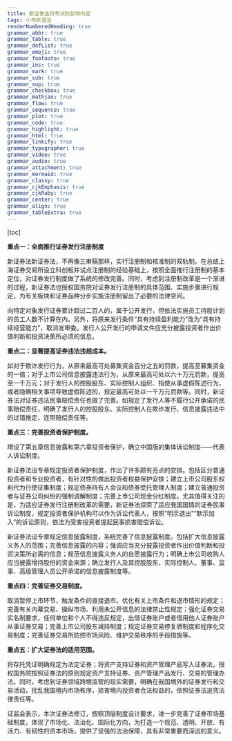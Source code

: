 ```yaml
---
title: 新证券法对考试的影响内容
tags: 小书匠语法
renderNumberedHeading: true
grammar_abbr: true
grammar_table: true
grammar_defList: true
grammar_emoji: true
grammar_footnote: true
grammar_ins: true
grammar_mark: true
grammar_sub: true
grammar_sup: true
grammar_checkbox: true
grammar_mathjax: true
grammar_flow: true
grammar_sequence: true
grammar_plot: true
grammar_code: true
grammar_highlight: true
grammar_html: true
grammar_linkify: true
grammar_typographer: true
grammar_video: true
grammar_audio: true
grammar_attachment: true
grammar_mermaid: true
grammar_classy: true
grammar_cjkEmphasis: true
grammar_cjkRuby: true
grammar_center: true
grammar_align: true
grammar_tableExtra: true
---
```


[toc]

**重点一：全面推行证券发行注册制度**

新证券法新证券法，不再像三审稿那样，实行注册制和核准制的双轨制。在总结上海证券交易所设立科创板并试点注册制的经验基础上，按照全面推行注册制的基本定位，对证券发行制度做了系统的修改完善。同时，考虑到注册制改革是一个渐进的过程，新证券法也授权国务院对证券发行注册制的具体范围、实施步骤进行规定，为有关板块和证券品种分步实施注册制留出了必要的法律空间。

向特定对象发行证券累计超过二百人的，属于公开发行，但依法实施员工持股计划的员工人数不计算在内。另外，将原来发行条件“具有持续盈利能力”改为“具有持续经营能力”，取消发审委。发行人公开发行的申请文件应充分披露投资者作出价值判断和投资决策所必须的信息。

**重点二：显著提高证券违法违规成本。**

如对于欺诈发行行为，从原来最高可处募集资金百分之五的罚款，提高至募集资金的一倍；对于上市公司信息披露违法行为，从原来最高可处以六十万元罚款，提高至一千万元；对于发行人的控股股东、实际控制人组织、指使从事虚假陈述行为，或者隐瞒相关事项导致虚假陈述的，规定最高可处以一千万元罚款等。同时，新证券法对证券违法民事赔偿责任也做了完善。如规定了发行人等不履行公开承诺的民事赔偿责任，明确了发行人的控股股东、实际控制人在欺诈发行、信息披露违法中的过错推定、连带赔偿责任等。

**重点三：完善投资者保护制度。**

增设了第五章信息披露和第六章投资者保护，确立中国版的集体诉讼制度——代表人诉讼制度。

新证券法设专章规定投资者保护制度，作出了许多颇有亮点的安排。包括区分普通投资者和专业投资者，有针对性的做出投资者权益保护安排；建立上市公司股东权利代为行使征集制度；规定债券持有人会议和债券受托管理人制度；建立普通投资者与证券公司纠纷的强制调解制度；完善上市公司现金分红制度。尤其值得关注的是，为适应证券发行注册制改革的需要，新证券法探索了适应我国国情的证券民事诉讼制度，规定投资者保护机构可以作为诉讼代表人，按照“明示退出”“默示加入”的诉讼原则，依法为受害投资者提起民事损害赔偿诉讼。

新证券法设专章规定信息披露制度，系统完善了信息披露制度。包括扩大信息披露义务人的范围；完善信息披露的内容；强调应当充分披露投资者作出价值判断和投资决策所必需的信息；规范信息披露义务人的自愿披露行为；明确上市公司收购人应当披露增持股份的资金来源；确立发行人及其控股股东、实际控制人、董事、监事、高级管理人员公开承诺的信息披露制度等。

**重点四：完善证券交易制度。**

取消暂停上市环节，触发条件的直接退市。优化有关上市条件和退市情形的规定；完善有关内幕交易、操纵市场、利用未公开信息的法律禁止性规定；强化证券交易实名制要求，任何单位和个人不得违反规定，出借证券账户或者借用他人证券账户从事证券交易；完善上市公司股东减持制度；规定证券交易停复牌制度和程序化交易制度；完善证券交易所防控市场风险、维护交易秩序的手段措施等。

**重点五：扩大证券法的适用范围。**

将存托凭证明确规定为法定证券；将资产支持证券和资产管理产品写入证券法，授权国务院按照证券法的原则规定资产支持证券、资产管理产品发行、交易的管理办法。同时，考虑到证券领域跨境监管的现实需要，明确在我国境外的证券发行和交易活动，扰乱我国境内市场秩序，损害境内投资者合法权益的，依照证券法追究法律责任等。

证监会表示，本次证券法修订，按照顶层制度设计要求，进一步完善了证券市场基础制度，体现了市场化、法治化、国际化方向，为打造一个规范、透明、开放、有活力、有韧性的资本市场，提供了坚强的法治保障，具有非常重要而深远的意义。